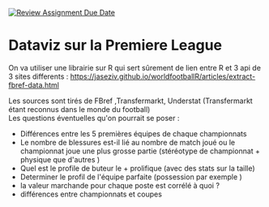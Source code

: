 [![Review Assignment Due Date](https://classroom.github.com/assets/deadline-readme-button-24ddc0f5d75046c5622901739e7c5dd533143b0c8e959d652212380cedb1ea36.svg)](https://classroom.github.com/a/Fj4cXJY4)
# Dataviz sur la Premiere League
On va utiliser une librairie sur R qui sert sûrement de lien entre R et 3 api de 3 sites differents : 
https://jaseziv.github.io/worldfootballR/articles/extract-fbref-data.html

Les sources sont tirés de FBref ,Transfermarkt, Understat
(Transfermarkt étant reconnus dans le monde du football)  
Les questions éventuelles qu'on pourrait se poser : 
- Différences entre les 5 premières équipes de chaque championnats 
- Le nombre de blessures est-il lié au nombre de match joué ou le championnat joue une plus grosse partie (stéréotype de championnat + physique que d'autres ) 
- Quel est le profile de buteur le + prolifique (avec des stats sur la taille)
- Determiner le profil de l'équipe parfaite (possession par exemple ) 
- la valeur marchande pour chaque poste est corrélé à quoi ? 
- différences entre championnats et coupes 
